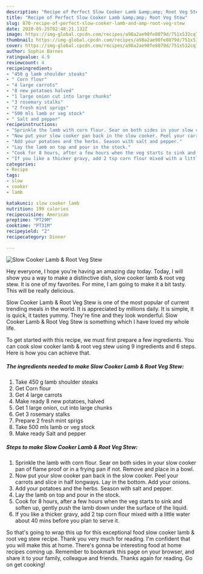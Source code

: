 ```yaml
---
description: "Recipe of Perfect Slow Cooker Lamb &amp;amp; Root Veg Stew"
title: "Recipe of Perfect Slow Cooker Lamb &amp;amp; Root Veg Stew"
slug: 870-recipe-of-perfect-slow-cooker-lamb-and-amp-root-veg-stew
date: 2020-05-25T02:48:21.132Z
image: https://img-global.cpcdn.com/recipes/a98a2ae90fe8079d/751x532cq70/slow-cooker-lamb-root-veg-stew-recipe-main-photo.jpg
thumbnail: https://img-global.cpcdn.com/recipes/a98a2ae90fe8079d/751x532cq70/slow-cooker-lamb-root-veg-stew-recipe-main-photo.jpg
cover: https://img-global.cpcdn.com/recipes/a98a2ae90fe8079d/751x532cq70/slow-cooker-lamb-root-veg-stew-recipe-main-photo.jpg
author: Sophie Barnes
ratingvalue: 4.9
reviewcount: 4
recipeingredient:
- "450 g lamb shoulder steaks"
- " Corn flour"
- "4 large carrots"
- "8 new potatoes halved"
- "1 large onion cut into large chunks"
- "3 rosemary stalks"
- "2 fresh mint sprigs"
- "500 mls lamb or veg stock"
- " Salt and pepper"
recipeinstructions:
- "Sprinkle the lamb with corn flour. Sear on both sides in your slow cooker pan of flame proof or in a frying pan if not. Remove and place in a bowl."
- "Now put your slow cooker pan back in the slow cooker. Peel your carrots and slice in half longways. Lay in the bottom. Add your onions."
- "Add your potatoes and the herbs. Season with salt and pepper."
- "Lay the lamb on top and pour in the stock."
- "Cook for 8 hours, after a few hours when the veg starts to sink and soften up, gently push the lamb down under the surface of the liquid."
- "If you like a thicker gravy, add 2 tsp corn flour mixed with a little water about 40 mins before you plan to serve it."
categories:
- Recipe
tags:
- slow
- cooker
- lamb

katakunci: slow cooker lamb 
nutrition: 199 calories
recipecuisine: American
preptime: "PT29M"
cooktime: "PT31M"
recipeyield: "2"
recipecategory: Dinner

---
```



![Slow Cooker Lamb &amp; Root Veg Stew](https://img-global.cpcdn.com/recipes/a98a2ae90fe8079d/751x532cq70/slow-cooker-lamb-root-veg-stew-recipe-main-photo.jpg)

Hey everyone, I hope you're having an amazing day today. Today, I will show you a way to make a distinctive dish, slow cooker lamb &amp; root veg stew. It is one of my favorites. For mine, I am going to make it a bit tasty. This will be really delicious.



Slow Cooker Lamb &amp; Root Veg Stew is one of the most popular of current trending meals in the world. It is appreciated by millions daily. It is simple, it is quick, it tastes yummy. They're fine and they look wonderful. Slow Cooker Lamb &amp; Root Veg Stew is something which I have loved my whole life.


To get started with this recipe, we must first prepare a few ingredients. You can cook slow cooker lamb &amp; root veg stew using 9 ingredients and 6 steps. Here is how you can achieve that.

<!--inarticleads1-->

##### The ingredients needed to make Slow Cooker Lamb &amp; Root Veg Stew:

1. Take 450 g lamb shoulder steaks
1. Get  Corn flour
1. Get 4 large carrots
1. Make ready 8 new potatoes, halved
1. Get 1 large onion, cut into large chunks
1. Get 3 rosemary stalks
1. Prepare 2 fresh mint sprigs
1. Take 500 mls lamb or veg stock
1. Make ready  Salt and pepper




<!--inarticleads2-->

##### Steps to make Slow Cooker Lamb &amp; Root Veg Stew:

1. Sprinkle the lamb with corn flour. Sear on both sides in your slow cooker pan of flame proof or in a frying pan if not. Remove and place in a bowl.
1. Now put your slow cooker pan back in the slow cooker. Peel your carrots and slice in half longways. Lay in the bottom. Add your onions.
1. Add your potatoes and the herbs. Season with salt and pepper.
1. Lay the lamb on top and pour in the stock.
1. Cook for 8 hours, after a few hours when the veg starts to sink and soften up, gently push the lamb down under the surface of the liquid.
1. If you like a thicker gravy, add 2 tsp corn flour mixed with a little water about 40 mins before you plan to serve it.




So that's going to wrap this up for this exceptional food slow cooker lamb &amp; root veg stew recipe. Thank you very much for reading. I'm confident that you will make this at home. There's gonna be interesting food at home recipes coming up. Remember to bookmark this page on your browser, and share it to your family, colleague and friends. Thanks again for reading. Go on get cooking!
